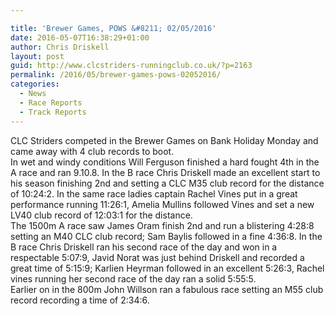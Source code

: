 ```yaml
---

title: 'Brewer Games, POWS &#8211; 02/05/2016'
date: 2016-05-07T16:38:29+01:00
author: Chris Driskell
layout: post
guid: http://www.clcstriders-runningclub.co.uk/?p=2163
permalink: /2016/05/brewer-games-pows-02052016/
categories:
  - News
  - Race Reports
  - Track Reports
---
```

CLC Striders competed in the Brewer Games on Bank Holiday Monday and came away with 4 club records to boot.  
In wet and windy conditions Will Ferguson finished a hard fought 4th in the A race and ran 9.10.8. In the B race Chris Driskell made an excellent start to his season finishing 2nd and setting a CLC M35 club record for the distance of 10:24:2. In the same race ladies captain Rachel Vines put in a great performance running 11:26:1, Amelia Mullins followed Vines and set a new LV40 club record of 12:03:1 for the distance.  
The 1500m A race saw James Oram finish 2nd and run a blistering 4:28:8 setting an M40 CLC club record; Sam Baylis followed in a fine 4:36:8. In the B race Chris Driskell ran his second race of the day and won in a respectable 5:07:9, Javid Norat was just behind Driskell and recorded a great time of 5:15:9; Karlien Heyrman followed in an excellent 5:26:3, Rachel vines running her second race of the day ran a solid 5:55:5.  
Earlier on in the 800m John Willson ran a fabulous race setting an M55 club record recording a time of 2:34:6.